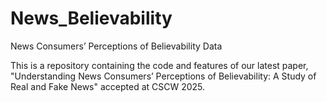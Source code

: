 # News_Believability
News Consumers’ Perceptions of Believability Data


This is a repository containing the code and features of our latest paper, "Understanding News Consumers’ Perceptions of Believability: A Study of Real and Fake News" accepted at CSCW 2025.
